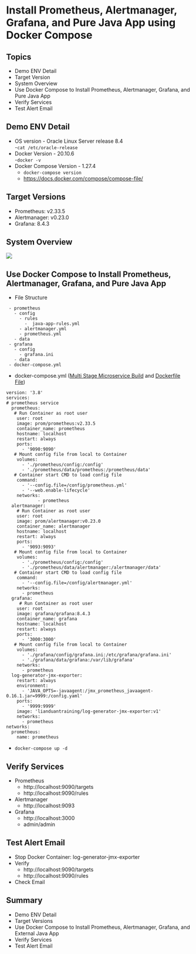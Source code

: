 # Install Prometheus, Alertmanager, Grafana, and Pure Java App using Docker Compose 
## Topics
- Demo ENV Detail 
- Target Version
- System Overview
- Use Docker Compose to Install Prometheus, Alertmanager, Grafana, and Pure Java App 
- Verify Services   
- Test Alert Email

## Demo ENV Detail  
- OS version - Oracle Linux Server release 8.4   
  -`cat /etc/oracle-release`
- Docker Version - 20.10.6  
  -`docker -v`   
- Docker Compose Version - 1.27.4
  - `docker-compose version`  
  - https://docs.docker.com/compose/compose-file/

## Target Versions
- Prometheus: v2.33.5
- Alertmanager: v0.23.0
- Grafana: 8.4.3
  
## System Overview 
<image src="system.gif" >

## Use Docker Compose to Install Prometheus, Alertmanager, Grafana, and Pure Java App 
- File Structure 
 ``` 
  - prometheus
    - config
      - rules
        -  java-app-rules.yml
      - alertmanager.yml
      - prometheus.yml
    - data
  - grafana
    - config
      - grafana.ini
    - data
  - docker-compose.yml
```   

- docker-compose.yml ([Multi Stage Microservice Build](https://youtu.be/xdpyOwDsXQI) and [Dockerfile File](https://github.com/LianDuanTrain/DoctorEnglishVersion/blob/master/4/Dockerfiles/v5/Dockerfile))

```
version: '3.8'
services:
# prometheus service
  prometheus:
   # Run Container as root user
    user: root
    image: prom/prometheus:v2.33.5
    container_name: prometheus
    hostname: localhost
    restart: always
    ports:
      - '9090:9090'
   # Mount config file from local to Container
    volumes:
      - './prometheus/config:/config'
      - './prometheus/data/prometheus:/prometheus/data'
   # Container start CMD to load config file   
    command:
      - '--config.file=/config/prometheus.yml'
      - '--web.enable-lifecycle'
    networks:
            - prometheus
  alertmanager:
    # Run Container as root user
    user: root
    image: prom/alertmanager:v0.23.0
    container_name: alertmanager
    hostname: localhost
    restart: always
    ports:
      - '9093:9093'
   # Mount config file from local to Container  
    volumes:
      - './prometheus/config:/config'
      - './prometheus/data/alertmanager:/alertmanager/data'
   # Container start CMD to load config file   
    command:
      - '--config.file=/config/alertmanager.yml'
    networks:
      - prometheus
  grafana:
     # Run Container as root user
    user: root
    image: grafana/grafana:8.4.3
    container_name: grafana
    hostname: localhost
    restart: always
    ports:
      - '3000:3000'
   # Mount config file from local to Container     
    volumes:
      - './grafana/config/grafana.ini:/etc/grafana/grafana.ini'
      - './grafana/data/grafana:/var/lib/grafana'
    networks:
      - prometheus
  log-generator-jmx-exporter:
    restart: always
    environment:
      - 'JAVA_OPTS=-javaagent:/jmx_prometheus_javaagent-0.16.1.jar=9999:/config.yaml'
    ports:
      - '9999:9999'
    image: 'lianduantraining/log-generator-jmx-exporter:v1'
    networks:
      - prometheus
networks:
  prometheus:
    name: prometheus           

```  

- `docker-compose up -d`  



## Verify Services  
- Prometheus
  - http://localhost:9090/targets
  - http://localhost:9090/rules
- Alertmanager  
  - http://localhost:9093
- Grafana
  - http://localhost:3000
  - admin/admin

## Test Alert Email
- Stop Docker Container: log-generator-jmx-exporter
- Verify 
  - http://localhost:9090/targets
  - http://localhost:9090/rules
- Check Email


## Summary  
- Demo ENV Detail 
- Target Versions   
- Use Docker Compose to Install Prometheus, Alertmanager, Grafana, and External Java App 
- Verify Services   
- Test Alert Email   
